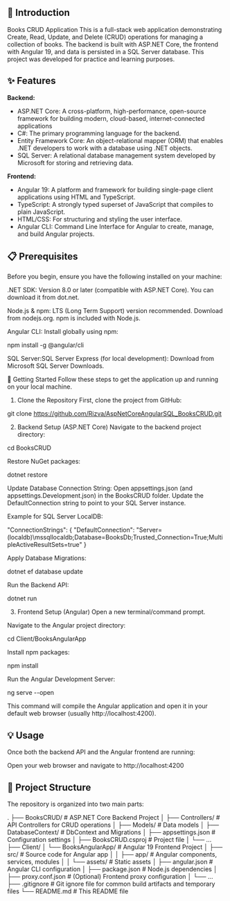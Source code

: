 
## 🚀 Introduction
Books CRUD Application
This is a full-stack web application demonstrating Create, Read, Update, and Delete (CRUD) operations for managing a collection of books. The backend is built with ASP.NET Core, the frontend with Angular 19, and data is persisted in a SQL Server database. This project was developed for practice and learning purposes.

## ✨ Features

**Backend:**
  * ASP.NET Core: A cross-platform, high-performance, open-source framework for building modern, cloud-based, internet-connected applications
  * C#: The primary programming language for the backend.
  * Entity Framework Core: An object-relational mapper (ORM) that enables .NET developers to work with a database using .NET objects.
  * SQL Server: A relational database management system developed by Microsoft for storing and retrieving data.

**Frontend:**
  * Angular 19: A platform and framework for building single-page client applications using HTML and TypeScript.
  * TypeScript: A strongly typed superset of JavaScript that compiles to plain JavaScript.
  * HTML/CSS: For structuring and styling the user interface.
  * Angular CLI: Command Line Interface for Angular to create, manage, and build Angular projects.

## 📋 Prerequisites
Before you begin, ensure you have the following installed on your machine:

.NET SDK: Version 8.0 or later (compatible with ASP.NET Core). You can download it from dot.net.

Node.js & npm: LTS (Long Term Support) version recommended. Download from nodejs.org. npm is included with Node.js.

Angular CLI: Install globally using npm:

npm install -g @angular/cli

SQL Server:SQL Server Express (for local development): Download from Microsoft SQL Server Downloads.


🚀 Getting Started
Follow these steps to get the application up and running on your local machine.

1. Clone the Repository
First, clone the project from GitHub:

git clone https://github.com/Rizva/AspNetCoreAngularSQL_BooksCRUD.git

2. Backend Setup (ASP.NET Core)
Navigate to the backend project directory:

cd BooksCRUD

Restore NuGet packages:

dotnet restore

Update Database Connection String:
Open appsettings.json (and appsettings.Development.json) in the BooksCRUD folder. Update the DefaultConnection string to point to your SQL Server instance.

Example for SQL Server LocalDB:

"ConnectionStrings": {
  "DefaultConnection": "Server=(localdb)\\mssqllocaldb;Database=BooksDb;Trusted_Connection=True;MultipleActiveResultSets=true"
}

Apply Database Migrations:

dotnet ef database update

Run the Backend API:

dotnet run

3. Frontend Setup (Angular)
Open a new terminal/command prompt.

Navigate to the Angular project directory:

cd Client/BooksAngularApp

Install npm packages:

npm install

Run the Angular Development Server:

ng serve --open

This command will compile the Angular application and open it in your default web browser (usually http://localhost:4200).

## 💡 Usage
Once both the backend API and the Angular frontend are running:

Open your web browser and navigate to http://localhost:4200


## 📂 Project Structure
The repository is organized into two main parts:

.
├── BooksCRUD/                # ASP.NET Core Backend Project
│   ├── Controllers/          # API Controllers for CRUD operations
│   ├── Models/               # Data models
│   ├── DatabaseContext/      # DbContext and Migrations
│   ├── appsettings.json      # Configuration settings
│   ├── BooksCRUD.csproj      # Project file
│   └── ...
├── Client/
│   └── BooksAngularApp/      # Angular 19 Frontend Project
│       ├── src/              # Source code for Angular app
│       │   ├── app/          # Angular components, services, modules
│       │   └── assets/       # Static assets
│       ├── angular.json      # Angular CLI configuration
│       ├── package.json      # Node.js dependencies
│       ├── proxy.conf.json   # (Optional) Frontend proxy configuration
│       └── ...
├── .gitignore                # Git ignore file for common build artifacts and temporary files
└── README.md                 # This README file

